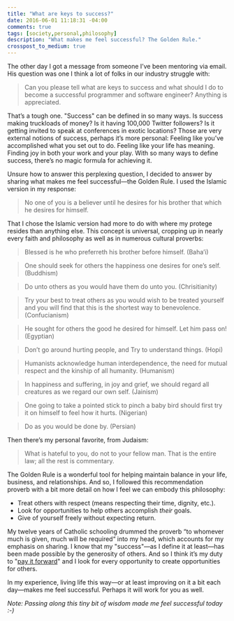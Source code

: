 ```yaml
---
title: "What are keys to success?"
date: 2016-06-01 11:18:31 -04:00
comments: true
tags: [society,personal,philosophy]
description: "What makes me feel successful? The Golden Rule."
crosspost_to_medium: true
---
```


The other day I got a message from someone I’ve been mentoring via email. His question was one I think a lot of folks in our industry struggle with:

> Can you please tell what are keys to success and what should I do to become a successful programmer and software engineer? Anything is appreciated.

<!-- more -->

That’s a tough one. "Success" can be defined in so many ways. Is success making truckloads of money? Is it having 100,000 Twitter followers? Is it getting invited to speak at conferences in exotic locations? Those are very external notions of success, perhaps it’s more personal: Feeling like you’ve accomplished what you set out to do. Feeling like your life has meaning. Finding joy in both your work and your play. With so many ways to define success, there’s no magic formula for achieving it.

Unsure how to answer this perplexing question, I decided to answer by sharing what makes me feel successful—the Golden Rule. I used the Islamic version in my response:

> No one of you is a believer until he desires for his brother that which he desires for himself.

That I chose the Islamic version had more to do with where my protege resides than anything else. This concept is universal, cropping up in nearly every faith and philosophy as well as in numerous cultural proverbs:

> Blessed is he who preferreth his brother before himself. (Baha’i)

> One should seek for others the happiness one desires for one’s self. (Buddhism)

> Do unto others as you would have them do unto you. (Chrisitianity)

> Try your best to treat others as you would wish to be treated yourself and you will find that this is the shortest way to benevolence. (Confucianism)

> He sought for others the good he desired for himself. Let him pass on! (Egyptian)

> Don’t go around hurting people, and Try to understand things. (Hopi)

> Humanists acknowledge human interdependence, the need for mutual respect and the kinship of all humanity. (Humanism)

> In happiness and suffering, in joy and grief, we should regard all creatures as we regard our own self. (Jainism)

> One going to take a pointed stick to pinch a baby bird should first try it on himself to feel how it hurts. (Nigerian)

> Do as you would be done by. (Persian)

Then there’s my personal favorite, from Judaism:

> What is hateful to you, do not to your fellow man. That is the entire law; all the rest is commentary.

The Golden Rule is a wonderful tool for helping maintain balance in your life, business, and relationships. And so, I followed this recommendation proverb with a bit more detail on how I feel we can embody this philosophy:

* Treat others with respect (means respecting their time, dignity, etc.).
* Look for opportunities to help others accomplish *their* goals.
* Give of yourself freely without expecting return.

My twelve years of Catholic schooling drummed the proverb “to whomever much is given, much will be required“ into my head, which accounts for my emphasis on sharing. I know that my "success"—as I define it at least—has been made possible by the generosity of others. And so I think it’s my duty to "[pay it forward](http://www.imdb.com/title/tt0223897/)" and I look for every opportunity to create opportunities for others.

In my experience, living life this way—or at least improving on it a bit each day—makes me feel successful. Perhaps it will work for you as well.

_Note: Passing along this tiny bit of wisdom made me feel successful today :-)_
